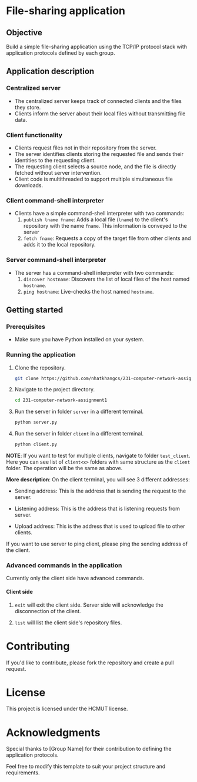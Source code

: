 # File-sharing application

## Objective
Build a simple file-sharing application using the TCP/IP protocol stack with application protocols defined by each group.

## Application description

### Centralized server
- The centralized server keeps track of connected clients and the files they store.
- Clients inform the server about their local files without transmitting file data.

### Client functionality
- Clients request files not in their repository from the server.
- The server identifies clients storing the requested file and sends their identities to the requesting client.
- The requesting client selects a source node, and the file is directly fetched without server intervention.
- Client code is multithreaded to support multiple simultaneous file downloads.

### Client command-shell interpreter
- Clients have a simple command-shell interpreter with two commands:
  1. `publish lname fname`: Adds a local file (`lname`) to the client's repository with the name `fname`. This information is conveyed to the server
  2. `fetch fname`: Requests a copy of the target file from other clients and adds it to the local repository.

### Server command-shell interpreter
- The server has a command-shell interpreter with two commands:
  1. `discover hostname`: Discovers the list of local files of the host named `hostname`.
  2. `ping hostname`: Live-checks the host named `hostname`.

## Getting started

### Prerequisites
- Make sure you have Python installed on your system.

### Running the application
1. Clone the repository.
   ```bash
   git clone https://github.com/nhatkhangcs/231-computer-network-assignment1.git
   ```

2. Navigate to the project directory.
   ```bash
   cd 231-computer-network-assignment1
   ```

3. Run the server in folder ```server``` in a different terminal.
   ```bash
   python server.py
   ```

4. Run the server in folder ```client``` in a different terminal.
   ```bash
   python client.py
   ```

**NOTE**: If you want to test for multiple clients, navigate to folder ```test_client```. Here you can see list of ```client<x>``` folders with same structure as the ```client``` folder. The operation will be the same as above.

**More description**: On the client terminal, you will see 3 different addresses:

- Sending address: This is the address that is sending the request to the server.

- Listening address: This is the address that is listening requests from server.

- Upload address: This is the address that is used to upload file to other clients.

If you want to use server to ping client, please ping the sending address of the client.

### Advanced commands in the application

Currently only the client side have advanced commands.

#### Client side

1. ```exit``` will exit the client side. Server side will acknowledge the disconnection of the client.

2. ```list``` will list the client side's repository files.

# Contributing
If you'd like to contribute, please fork the repository and create a pull request.

# License
This project is licensed under the HCMUT license.

# Acknowledgments
Special thanks to [Group Name] for their contribution to defining the application protocols.

Feel free to modify this template to suit your project structure and requirements.
